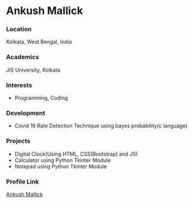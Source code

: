 # Ankush Mallick

### Location

Kolkata, West Bengal, India

### Academics

JIS University, Kolkata

### Interests

- Programming, Coding

### Development

- Covid 19 Rate Detection Technique using bayes probability(c language)

### Projects
- Digital Clock(Using HTML, CSS(Bootstrap) and JS)
- Calculator using Python Tkinter Module
- Notepad using Python Tkinter Module

### Profile Link

[Ankush Mallick](https://github.com/ankushmallick1100)
